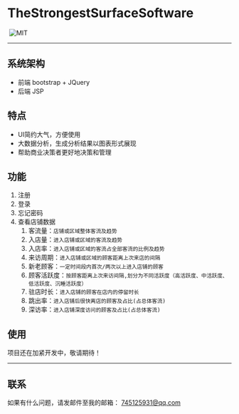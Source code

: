 ﻿# TheStrongestSurfaceSoftware

<p align="left">
	<img alt="" src="https://img.shields.io/badge/JavaScript-ES6-green.svg" />
	<img alt="MIT" src="https://img.shields.io/npm/l/express.svg" />
</p>



***

## 系统架构
* 前端 bootstrap + JQuery
* 后端 JSP

## 特点
* UI简约大气，方便使用
* 大数据分析，生成分析结果以图表形式展现
* 帮助商业决策者更好地决策和管理


## 功能
1. 注册
2. 登录
3. 忘记密码
4. 查看店铺数据
	1. 客流量：`店铺或区域整体客流及趋势`
	2. 入店量：`进入店铺或区域的客流及趋势`
	3. 入店率：`进⼊店铺或区域的客流占全部客流的比例及趋势`
	4. 来访周期：`进⼊店铺或区域的顾客距离上次来店的间隔`
	5. 新老顾客：`一定时间段内首次/两次以上进⼊店铺的顾客`
	6. 顾客活跃度：`按顾客距离上次来访间隔,划分为不同活跃度（高活跃度、中活跃度、低活跃度、沉睡活跃度）`
	7. 驻店时长：`进⼊店铺的顾客在店内的停留时长`
	8. 跳出率：`进⼊店铺后很快离店的顾客及占比(占总体客流)`
	9. 深访率：`进⼊店铺深度访问的顾客及占⽐(占总体客流)`



## 使用
项目还在加紧开发中，敬请期待！

***

## 联系
如果有什么问题，请发邮件至我的邮箱： 745125931@qq.com